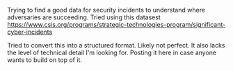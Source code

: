 Trying to find a good data for security incidents to understand where adversaries are succeeding. Tried using this datasest https://www.csis.org/programs/strategic-technologies-program/significant-cyber-incidents

Tried to convert this into a structured format. Likely not perfect. It also lacks the level of technical detail I'm looking for. Posting it here in case anyone wants to build on top of it.